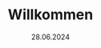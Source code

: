 ---
layout: default
title: Willkommen
date: 28.06.2024
tiles:
  - style: style2
    picture: Sommerelse.jpg
    href: Aktuelles.html
    title: Aktuelles
    content: 
  - style: style3
    picture: Sommerwolf.jpg
    href: images/Flohmarkt_Flyer_2024_1.jpg 
    title: Veranstaltungen
    content:
  - style: style2
    picture: Frühlingselse.jpg
    href: images/Vereinsbild.jpg
    title: Vereinsleben
    content:
  - style: style3
    picture: Frühlingswolf.jpg
    href: images/Vereinsbild.jpg
    title: Kontakt
    content:



---